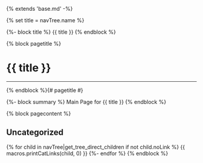 {% extends 'base.md' -%}

{% set title = navTree.name %}

{%- block title %}
{{ title }}
{% endblock %}

{% block pagetitle %}
# {{ title }}

-----

{% endblock %}{# pagetitle #}

{%- block summary %}
Main Page for {{ title }}
{% endblock %}

{% block pagecontent %}
## Uncategorized
{% for child in navTree|get_tree_direct_children if not child.noLink %}
{{ macros.printCatLinks(child, 0) }}
{%- endfor %}
{% endblock %}
